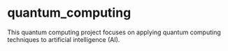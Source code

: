 # quantum_computing
This quantum computing project focuses on applying quantum computing techniques to artificial intelligence (AI).
